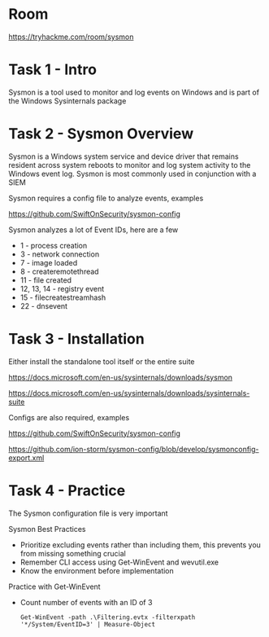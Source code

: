 # Room
https://tryhackme.com/room/sysmon

# Task 1 - Intro
Sysmon is a tool used to monitor and log events on Windows and is part of the Windows Sysinternals package

# Task 2 - Sysmon Overview
Sysmon is a Windows system service and device driver that remains resident across system reboots to monitor and log system activity to the Windows event log.  Sysmon is most commonly used in conjunction with a SIEM

Sysmon requires a config file to analyze events, examples

https://github.com/SwiftOnSecurity/sysmon-config

Sysmon analyzes a lot of Event IDs, here are a few
* 1 - process creation
* 3 - network connection
* 7 - image loaded
* 8 - createremotethread
* 11 - file created
* 12, 13, 14 - registry event
* 15 - filecreatestreamhash
* 22 - dnsevent

# Task 3 - Installation
Either install the standalone tool itself or the entire suite

https://docs.microsoft.com/en-us/sysinternals/downloads/sysmon

https://docs.microsoft.com/en-us/sysinternals/downloads/sysinternals-suite

Configs are also required, examples

https://github.com/SwiftOnSecurity/sysmon-config

https://github.com/ion-storm/sysmon-config/blob/develop/sysmonconfig-export.xml

# Task 4 - Practice
The Sysmon configuration file is very important

Sysmon Best Practices
* Prioritize excluding events rather than including them, this prevents you from missing something crucial
* Remember CLI access using Get-WinEvent and wevutil.exe
* Know the environment before implementation

Practice with Get-WinEvent
* Count number of events with an ID of 3
    ```
    Get-WinEvent -path .\Filtering.evtx -filterxpath '*/System/EventID=3' | Measure-Object
    ```
